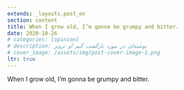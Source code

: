 ```yaml
---
extends: _layouts.post_en
section: content
title: When I grow old, I’m gonna be grumpy and bitter.
date: 2020-10-26
# categories: [opinion]
# description: نوشته‌ای در مورد بازگشت گیم آو ترونز
# cover_image: /assets/img/post-cover-image-1.png
ltr: true
---
```




When I grow old, I’m gonna be grumpy and bitter.